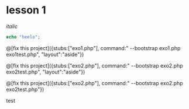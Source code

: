 # lesson 1

*italic*

```php
echo "heelo";
```

@[fix this project]({stubs:["exo1.php"], command:" --bootstrap exo1.php exo1test.php", "layout":"aside"})


@[fix this project]({stubs:["exo2.php"], command:" --bootstrap exo2.php exo2test.php", "layout":"aside"})


@[fix this project]({stubs:["exo2.php"], command:" --bootstrap exo2.php exo2test.php"})

test